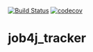 [![Build Status](https://travis-ci.org/k00lith/job4j_tracker.svg?branch=master)](https://travis-ci.org/k00lith/job4j_tracker)
[![codecov](https://codecov.io/gh/k00lith/job4j_tracker/branch/master/graph/badge.svg?token=3J3A4I84TC)](https://codecov.io/gh/k00lith/job4j_tracker)
# job4j_tracker